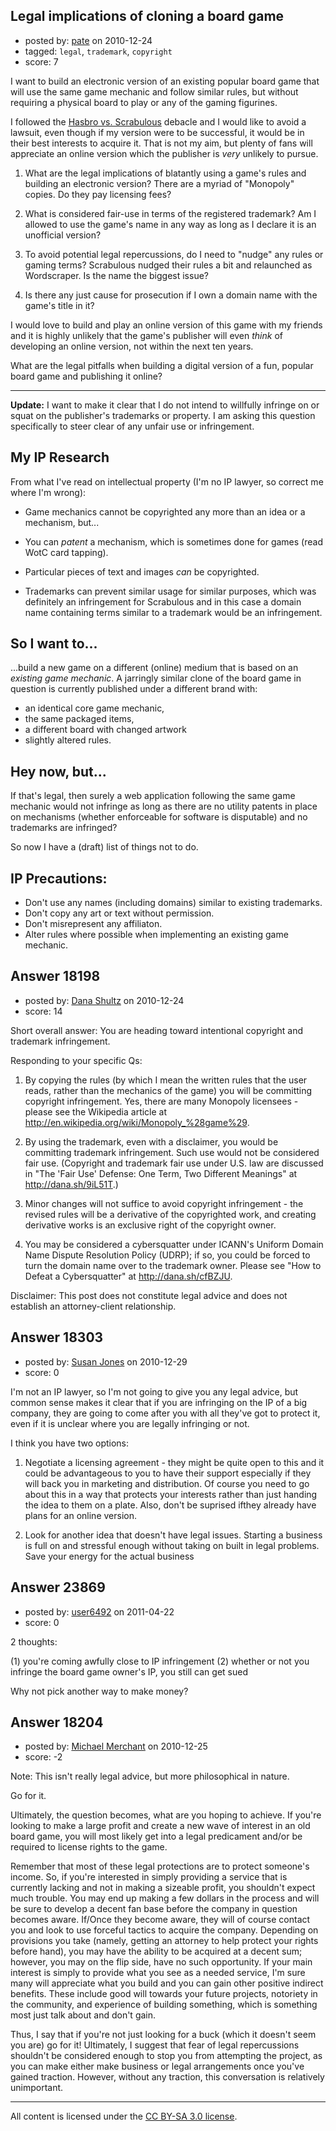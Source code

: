 ## Legal implications of cloning a board game

- posted by: [pate](https://stackexchange.com/users/-1/3127-pate) on 2010-12-24
- tagged: `legal`, `trademark`, `copyright`
- score: 7

I want to build an electronic version of an existing popular board game that will use the same game mechanic and follow similar rules, but without requiring a physical board to play or any of the gaming figurines.

I followed the [Hasbro vs. Scrabulous][1] debacle and I would like to avoid a lawsuit, even though if my version were to be successful, it would be in their best interests to acquire it. That is not my aim, but plenty of fans will appreciate an online version which the publisher is *very* unlikely to pursue.

 1. What are the legal implications of blatantly using a game's rules and building an electronic version? There are a myriad of "Monopoly" copies. Do they pay licensing fees?

 2. What is considered fair-use in terms of the registered trademark? Am I allowed to use the game's name in any way as long as I declare it is an unofficial version?

 3. To avoid potential legal repercussions, do I need to "nudge" any rules or gaming terms? Scrabulous nudged their rules a bit and relaunched as Wordscraper. Is the name the biggest issue?

 4. Is there any just cause for prosecution if I own a domain name with the game's title in it?

I would love to build and play an online version of this game with my friends and it is highly unlikely that the game's publisher will even *think* of developing an online version, not within the next ten years.

What are the legal pitfalls when building a digital version of a fun, popular board game and publishing it online?

---

**Update:** I want to make it clear that I do not intend to willfully infringe on or squat on the publisher's trademarks or property. I am asking this question specifically to steer clear of any unfair use or infringement.

My IP Research
--

From what I've read on intellectual property (I'm no IP lawyer, so correct me where I'm wrong):

 - Game mechanics cannot be copyrighted any more than an idea or a mechanism, but...

 - You can *patent* a mechanism, which is sometimes done for games (read WotC card tapping).

 - Particular pieces of text and images *can* be copyrighted.

 - Trademarks can prevent similar usage for similar purposes, which was definitely an infringement for Scrabulous and in this case a domain name containing terms similar to a trademark would be an infringement.

So I want to...
--

...build a new game on a different (online) medium that is based on an *existing game mechanic*. A jarringly similar clone of the board game in question is currently published under a different brand with:

 - an identical core game mechanic,
 - the same packaged items,
 - a different board with changed artwork
 - slightly altered rules.

Hey now, but...
--

If that's legal, then surely a web application following the same game mechanic would not infringe as long as there are no utility patents in place on mechanisms (whether enforceable for software is disputable) and no trademarks are infringed?

So now I have a (draft) list of things not to do.

IP Precautions:
--

 - Don't use any names (including domains) similar to existing trademarks.
 - Don't copy any art or text without permission.
 - Don't misrepresent any affiliaton.
 - Alter rules where possible when implementing an existing game mechanic.

  [1]: http://news.cnet.com/8301-13577_3-9852054-36.html


## Answer 18198

- posted by: [Dana Shultz](https://stackexchange.com/users/-1/1841-dana-shultz) on 2010-12-24
- score: 14

Short overall answer: You are heading toward intentional copyright and trademark infringement.

Responding to your specific Qs:

1. By copying the rules (by which I mean the written rules that the user reads, rather than the mechanics of the game) you will be committing copyright infringement. Yes, there are many Monopoly licensees - please see the Wikipedia article at http://en.wikipedia.org/wiki/Monopoly_%28game%29.

2. By using the trademark, even with a disclaimer, you would be committing trademark infringement. Such use would not be considered fair use. (Copyright and trademark fair use under U.S. law are discussed in "The 'Fair Use' Defense: One Term, Two Different Meanings" at http://dana.sh/9iL51T.)

3. Minor changes will not suffice to avoid copyright infringement - the revised rules will be a derivative of the copyrighted work, and creating derivative works is an exclusive right of the copyright owner.

4. You may be considered a cybersquatter under ICANN's Uniform Domain Name Dispute Resolution Policy (UDRP); if so, you could be forced to turn the domain name over to the trademark owner. Please see "How to Defeat a Cybersquatter" at http://dana.sh/cfBZJU.

Disclaimer: This post does not constitute legal advice and does not establish an attorney-client relationship.


## Answer 18303

- posted by: [Susan Jones](https://stackexchange.com/users/-1/2737-susan-jones) on 2010-12-29
- score: 0

I'm not an IP lawyer, so I'm not going to give you any legal advice, but common sense makes it clear that if you are infringing on the IP of a big company, they are going to come after you with all they've got to protect it, even if it is unclear where you are legally infringing or not. 

I think you have two options:

 1. Negotiate a licensing agreement - they might be quite open to this and it could be advantageous to you to have their support especially if they will back you in marketing and distribution. Of course you need to go about this in a way that protects your interests rather than just handing the idea to them on a plate. Also, don't be suprised ifthey already have plans for an online version.

 2. Look for another idea that doesn't have legal issues. Starting a business is full on and stressful enough without taking on built in legal problems. Save your energy for the actual business


## Answer 23869

- posted by: [user6492](https://stackexchange.com/users/-1/6492-user6492) on 2011-04-22
- score: 0

2 thoughts:

(1) you're coming awfully close to IP infringement
(2) whether or not you infringe the board game owner's IP, you still can get sued

Why not pick another way to make money?


## Answer 18204

- posted by: [Michael Merchant](https://stackexchange.com/users/-1/4601-michael-merchant) on 2010-12-25
- score: -2

Note: This isn't really legal advice, but more philosophical in nature.

Go for it.

Ultimately, the question becomes, what are you hoping to achieve. If you're looking to make a large profit and create a new wave of interest in an old board game, you will most likely get into a legal predicament and/or be required to license rights to the game.

Remember that most of these legal protections are to protect someone's income. So, if you're interested in simply providing a service that is currently lacking and not in making a sizeable profit, you shouldn't expect much trouble. You may end up making a few dollars in the process and will be sure to develop a decent fan base before the company in question becomes aware. If/Once they become aware, they will of course contact you and look to use forceful tactics to acquire the company. Depending on provisions you take (namely, getting an attorney to help protect your rights before hand), you may have the ability to be acquired at a decent sum; however, you may on the flip side, have no such opportunity. If your main interest is simply to provide what you see as a needed service, I'm sure many will appreciate what you build and you can gain other positive indirect benefits. These include good will towards your future projects, notoriety in the community, and experience of building something, which is something most just talk about and don't gain.

Thus, I say that if you're not just looking for a buck (which it doesn't seem you are) go for it! Ultimately, I suggest that fear of legal repercussions shouldn't be considered enough to stop you from attempting the project, as you can make either make business or legal arrangements once you've gained traction. However, without any traction, this conversation is relatively unimportant.



---

All content is licensed under the [CC BY-SA 3.0 license](https://creativecommons.org/licenses/by-sa/3.0/).
